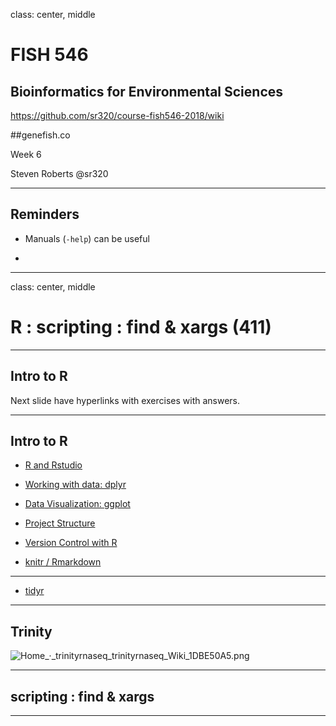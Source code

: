 class: center, middle

# FISH 546
## Bioinformatics for Environmental Sciences

https://github.com/sr320/course-fish546-2018/wiki

##genefish.co

Week 6


Steven Roberts
@sr320

---

## Reminders

- Manuals (`-help`) can be useful

-

---

class: center, middle


# R : scripting : find & xargs (411)

---


## Intro to R

Next slide have hyperlinks with exercises with answers.



---


## Intro to R

- [R and Rstudio](https://sr320.github.io/course-fish497-2018/assignments/r-intro/)


- [Working with data: dplyr](https://sr320.github.io/course-fish497-2018/assignments/r-data/)


- [Data Visualization: ggplot](https://sr320.github.io/course-fish497-2018/assignments/r-datavis/)


- [Project Structure](https://sr320.github.io/course-fish497-2018/materials/project-structure/)


- [Version Control with R](https://sr320.github.io/course-fish497-2018/materials/version-control-R)


- [knitr / Rmarkdown](https://sr320.github.io/course-fish497-2018/assignments/knitr/)


---

- [tidyr](https://r4ds.had.co.nz/tidy-data.html)

---


## Trinity

<img src="http://eagle.fish.washington.edu/cnidarian/skitch/Home_·_trinityrnaseq_trinityrnaseq_Wiki_1DBE50A5.png" alt="Home_·_trinityrnaseq_trinityrnaseq_Wiki_1DBE50A5.png"/>


---

## scripting : find & xargs


---
